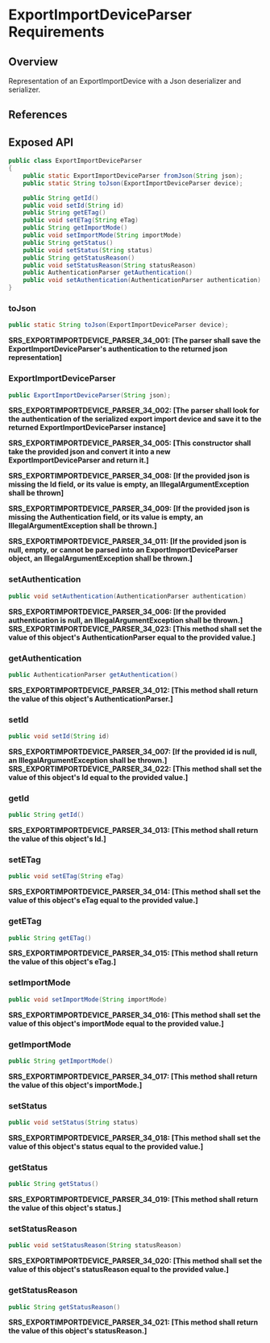 # ExportImportDeviceParser Requirements

## Overview

Representation of an ExportImportDevice with a Json deserializer and serializer.

## References


## Exposed API

```java
public class ExportImportDeviceParser
{
    public static ExportImportDeviceParser fromJson(String json);
    public static String toJson(ExportImportDeviceParser device);

    public String getId()
    public void setId(String id)
    public String getETag()
    public void setETag(String eTag)
    public String getImportMode()
    public void setImportMode(String importMode)
    public String getStatus()
    public void setStatus(String status)
    public String getStatusReason()
    public void setStatusReason(String statusReason)
    public AuthenticationParser getAuthentication()
    public void setAuthentication(AuthenticationParser authentication)
}
```

### toJson
```java
public static String toJson(ExportImportDeviceParser device);
```
**SRS_EXPORTIMPORTDEVICE_PARSER_34_001: [**The parser shall save the ExportImportDeviceParser's authentication to the returned json representation**]**


### ExportImportDeviceParser
```java
public ExportImportDeviceParser(String json);
```
**SRS_EXPORTIMPORTDEVICE_PARSER_34_002: [**The parser shall look for the authentication of the serialized export import device and save it to the returned ExportImportDeviceParser instance**]**

**SRS_EXPORTIMPORTDEVICE_PARSER_34_005: [**This constructor shall take the provided json and convert it into a new ExportImportDeviceParser and return it.**]**

**SRS_EXPORTIMPORTDEVICE_PARSER_34_008: [**If the provided json is missing the Id field, or its value is empty, an IllegalArgumentException shall be thrown**]**

**SRS_EXPORTIMPORTDEVICE_PARSER_34_009: [**If the provided json is missing the Authentication field, or its value is empty, an IllegalArgumentException shall be thrown.**]**

**SRS_EXPORTIMPORTDEVICE_PARSER_34_011: [**If the provided json is null, empty, or cannot be parsed into an ExportImportDeviceParser object, an IllegalArgumentException shall be thrown.**]**


### setAuthentication
```java
public void setAuthentication(AuthenticationParser authentication)
```
**SRS_EXPORTIMPORTDEVICE_PARSER_34_006: [**If the provided authentication is null, an IllegalArgumentException shall be thrown.**]**
**SRS_EXPORTIMPORTDEVICE_PARSER_34_023: [**This method shall set the value of this object's AuthenticationParser equal to the provided value.**]**


### getAuthentication
```java
public AuthenticationParser getAuthentication()
```
**SRS_EXPORTIMPORTDEVICE_PARSER_34_012: [**This method shall return the value of this object's AuthenticationParser.**]**


### setId
```java
public void setId(String id)
```
**SRS_EXPORTIMPORTDEVICE_PARSER_34_007: [**If the provided id is null, an IllegalArgumentException shall be thrown.**]**
**SRS_EXPORTIMPORTDEVICE_PARSER_34_022: [**This method shall set the value of this object's Id equal to the provided value.**]**


### getId
```java
public String getId()
```
**SRS_EXPORTIMPORTDEVICE_PARSER_34_013: [**This method shall return the value of this object's Id.**]**


### setETag
```java
public void setETag(String eTag)
```
**SRS_EXPORTIMPORTDEVICE_PARSER_34_014: [**This method shall set the value of this object's eTag equal to the provided value.**]**


### getETag
```java
public String getETag()
```
**SRS_EXPORTIMPORTDEVICE_PARSER_34_015: [**This method shall return the value of this object's eTag.**]**


### setImportMode
```java
public void setImportMode(String importMode)
```
**SRS_EXPORTIMPORTDEVICE_PARSER_34_016: [**This method shall set the value of this object's importMode equal to the provided value.**]**


### getImportMode
```java
public String getImportMode()
```
**SRS_EXPORTIMPORTDEVICE_PARSER_34_017: [**This method shall return the value of this object's importMode.**]**


### setStatus
```java
public void setStatus(String status)
```
**SRS_EXPORTIMPORTDEVICE_PARSER_34_018: [**This method shall set the value of this object's status equal to the provided value.**]**


### getStatus
```java
public String getStatus()
```
**SRS_EXPORTIMPORTDEVICE_PARSER_34_019: [**This method shall return the value of this object's status.**]**


### setStatusReason
```java
public void setStatusReason(String statusReason)
```
**SRS_EXPORTIMPORTDEVICE_PARSER_34_020: [**This method shall set the value of this object's statusReason equal to the provided value.**]**


### getStatusReason
```java
public String getStatusReason()
```
**SRS_EXPORTIMPORTDEVICE_PARSER_34_021: [**This method shall return the value of this object's statusReason.**]**